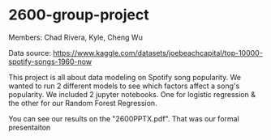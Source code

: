 # 2600-group-project
Members:
Chad Rivera, Kyle, Cheng Wu

Data source:
https://www.kaggle.com/datasets/joebeachcapital/top-10000-spotify-songs-1960-now

This project is all about data modeling on Spotify song popularity. We wanted to run 2 different models to see which factors affect a song's popularity. We included 2 jupyter notebooks. One for logistic regression & the other for our Random Forest Regression. 

You can see our results on the "2600PPTX.pdf". That was our formal presentaiton